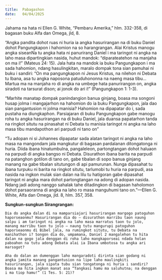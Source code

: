 ```yaml
---
title:  Pabagashon
date:   04/04/2025
---
```


Jahama na hata ni Ellen G. White, “Pembaru Amerika,” hlm. 332-358, di bagasan buku Alfa dan Omega, jld, 8.

“Angka pandita dohot ruas ni huria ia angka hasurirangan na di buku Daniel dohot Pangungkapon i hahomion na so harangrangan. Alai Kristus manogu angka siseanNa tu angka hata ni panurirang Daniel i ma taringot ni angka na laho masa dipartingkian nasida, huhut mandok: “diparateatehon na manjaha on ma i!” (Mateus 24: 15). Jala hata na mandok ia buku Pangungkapon i ma sada hahomion, ndang hasulingkitan, maralo dompak tona sian pamuhai ni buku i sandiri: “On ma pangungkapon ni Jesus Kristus, na nilehon ni Debata tu Ibana, asa tu angka naposona patuduhononna na naeng masa tibu... Martua ma na manjaha ro di angka na umbege hata panurirangon on, angka siradoti na tarsurat dison; ai jonok do ari i!” (Pangungkapon 1: 1-3).

“Marhite manatap dompak panindangion banua ginjang, boasa ma songoni husap jolma i mangajarhon na hahomion do ia buku Pangungkapon, jala dao sian pangantusion ni jolma manisia? Hahomion na dipapatar do i, sada pustaha na diungkaphon. Parsiajaran di buku Pangungkapon gabe manogu roha tu angka hasurirangan na di buku Daniel, jala duansa papatarhon tanda na ringkot situtu na pinasahat ni Debata tu manisia taringot ni angka na laho masa tibu mandapothon ari parpudi ni tano on”

“Tu adopan ni si Johannes dipapatar sada alatan taringot ni angka na laho masa na mangondam jala mangkutur di bagasan pardalanan ditongatonga ni huria. Diida ibana hinatumbulna, pangaleleon, partongtangan dohot haluaon na parpudi di angka bangso ni Debata. Disurathon ibana barita na parpudi na patanghon gotilon di tano on, gabe tibalan di sopo banua ginjang manang na gabe tibalan situtungon di api pamurunan. Nunga dipasahat tu ibana turpuku ni barita na ringkot situtu, tarlumobi tu huria na parpudi, asa nasida na ingkon mulak sian dalan na lilu tu hatigoran gabe dipasahat taringot ni angka mara dohot partongtangan na adong di adopan nasida. Ndang jadi adong nanggo sahalak tahe ditadingkon di bagasan haholomon dohot parsaoranna di angka na laho ro masa manguhumi tano on.”—Ellen G. White, Alfa dan Omega, jld. 8, hlm. 357, 358.

**Sungkun-sungkun Sirangrangan:**

`Dia do angka dalan di na mamparsiajari hasurirangan margogo patoguhon haporseaonmu? Hasurirangan dia do – disurathon marribu taon naung salpu i am taringot ni angka na laho masa marratus taon tu jolo, manang marribu taon tu jolo – naung tutu mangurupi patoguhon haporseaonmu di Bibel jala, na rumingkot situtu, tu Debata na manihathon i? Songon dia do, umpamana, Daniel 2 mangalehon tu hita dalan na gogo jala denggan di roha laho mangkaporseai ndada holan paboahon na tutu adong Debata alai ia Ibana umbotosa tu angka ari marsogot?`

`Aha do dalan an dumenggan laho mangaradoti dirinta sian godang ni angka jamita manang pangantusion na lipe laho maulingkiti hasurirangan, jala sipata tubu sian tongatonga ni huria i sandiri? Boasa ma hita ingkon manat asa “Tangkasi hamu ma saluhutna; na denggan i ma tiop hamu!” (1 Tes. 5: 21)?`